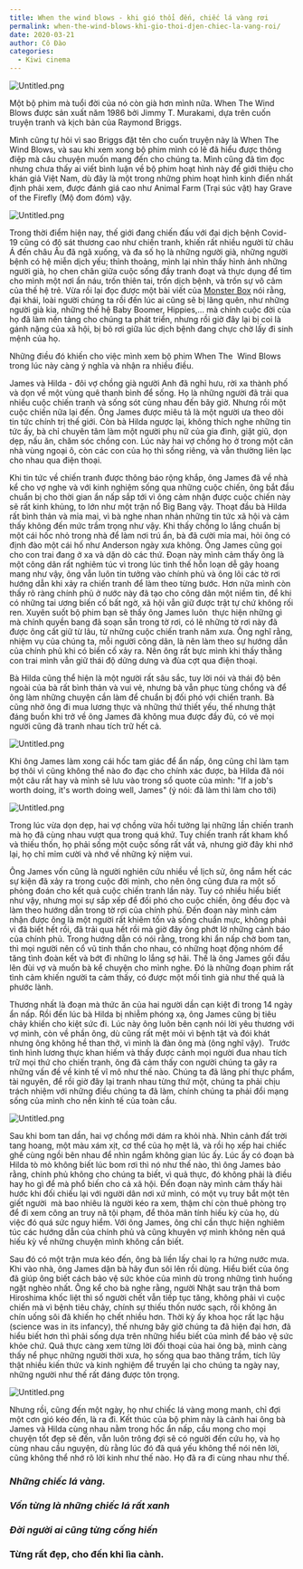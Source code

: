 ```yaml
---
title: When the wind blows - khi gió thổi đến, chiếc lá vàng rơi
permalink: when-the-wind-blows-khi-gio-thoi-djen-chiec-la-vang-roi/
date: 2020-03-21
author: Cô Đào
categories:
  - Kiwi cinema
---
```


![Untitled.png](https://prod-files-secure.s3.us-west-2.amazonaws.com/1c35bcdc-42a4-44e8-9d9c-01e2d858c279/7bdbf865-f369-4f23-be45-065d24798632/Untitled.png?X-Amz-Algorithm=AWS4-HMAC-SHA256&X-Amz-Content-Sha256=UNSIGNED-PAYLOAD&X-Amz-Credential=AKIAT73L2G45HZZMZUHI%2F20240313%2Fus-west-2%2Fs3%2Faws4_request&X-Amz-Date=20240313T024001Z&X-Amz-Expires=3600&X-Amz-Signature=cc3acd7110ecc19272eeb0f4582893b8e678a2664d7c4a33f2cb2db0285b2b6b&X-Amz-SignedHeaders=host&x-id=GetObject)


Một bộ phim mà tuổi đời của nó còn già hơn mình nữa. When The Wind Blows được sản xuất năm 1986 bởi Jimmy T. Murakami, dựa trên cuốn truyện tranh và kịch bản của Raymond Briggs.


Mình cũng tự hỏi vì sao Briggs đặt tên cho cuốn truyện này là When The Wind Blows, và sau khi xem xong bộ phim mình có lẽ đã hiểu được thông điệp mà câu chuyện muốn mang đến cho chúng ta. Mình cũng đã tìm đọc nhưng chưa thấy ai viết bình luận về bộ phim hoạt hình này để giới thiệu cho khán giả Việt Nam, dù đây là một trong những phim hoạt hình kinh điển nhất định phải xem, được đánh giá cao như Animal Farm (Trại súc vật) hay Grave of the Firefly (Mộ đom đóm) vậy.


![Untitled.png](https://prod-files-secure.s3.us-west-2.amazonaws.com/1c35bcdc-42a4-44e8-9d9c-01e2d858c279/815a98bd-9fc1-4a61-bec3-da150844861f/Untitled.png?X-Amz-Algorithm=AWS4-HMAC-SHA256&X-Amz-Content-Sha256=UNSIGNED-PAYLOAD&X-Amz-Credential=AKIAT73L2G45HZZMZUHI%2F20240313%2Fus-west-2%2Fs3%2Faws4_request&X-Amz-Date=20240313T024001Z&X-Amz-Expires=3600&X-Amz-Signature=3fc1f02fccc0196e23127504d4874750cba95489ed1657a75d1a1c7e9e6ffe1a&X-Amz-SignedHeaders=host&x-id=GetObject)


Trong thời điểm hiện nay, thế giới đang chiến đấu với đại dịch bệnh Covid-19 cũng có độ sát thương cao như chiến tranh, khiến rất nhiều người từ châu Á đến châu Âu đã ngã xuống, và đa số họ là những người già, những người bệnh có hệ miễn dịch yếu; thỉnh thoảng, mình lại nhìn thấy hình ảnh những người già, họ chen chân giữa cuộc sống đầy tranh đoạt và thực dụng để tìm cho mình một nơi ẩn náu, trốn thiên tai, trốn dịch bệnh, và trốn sự vô cảm của thế hệ trẻ. Vừa rồi lại đọc được một bài viết của [Monster Box](https://www.facebook.com/teammonsterbox/photos/a.1962007060746717/2593445410936209/?type=3&theater=) nói rằng, đại khái, loài người chúng ta rồi đến lúc ai cũng sẽ bị lãng quên, như những người già kia, những thế hệ Baby Boomer, Hippies,... mà chính cuộc đời của họ đã làm nền tảng cho chúng ta phát triển, nhưng rồi giờ đây lại bị coi là gánh nặng của xã hội, bị bỏ rơi giữa lúc dịch bệnh đang chực chờ lấy đi sinh mệnh của họ.


Những điều đó khiến cho việc mình xem bộ phim When The  Wind Blows trong lúc này càng ý nghĩa và nhận ra nhiều điều.


James và Hilda - đôi vợ chồng già người Anh đã nghỉ hưu, rời xa thành phố và dọn về một vùng quê thanh bình để sống. Họ là những người đã trải qua nhiều cuộc chiến tranh và sống sót cùng nhau đến bây giờ. Nhưng rồi một cuộc chiến nữa lại đến. Ông James được miêu tả là một người ưa theo dõi tin tức chính trị thế giới. Còn bà Hilda ngược lại, không thích nghe những tin tức ấy, bà chỉ chuyên tâm làm một người phụ nữ của gia đình, giặt giũ, dọn dẹp, nấu ăn, chăm sóc chồng con. Lúc này hai vợ chồng họ ở trong một căn nhà vùng ngoại ô, còn các con của họ thì sống riêng, và vẫn thường liên lạc cho nhau qua điện thoại.


Khi tin tức về chiến tranh được thông báo rộng khắp, ông James đã về nhà kể cho vợ nghe và với kinh nghiệm sống qua những cuộc chiến, ông bắt đầu chuẩn bị cho thời gian ẩn nấp sắp tới vì ông cảm nhận được cuộc chiến này sẽ rất kinh khủng, to lớn như một trận nổ Big Bang vậy. Thoạt đầu bà Hilda rất bình thản và mỉa mai, vì bà nghe nhan nhản những tin tức xã hội và cảm thấy không đến mức trầm trọng như vậy. Khi thấy chồng lo lắng chuẩn bị một cái hốc nhỏ trong nhà để làm nơi trú ẩn, bà đã cười mỉa mai, hỏi ông có định đào một cái hố như Anderson ngày xưa không. Ông James cũng gọi cho con trai đang ở xa và dặn dò các thứ. Đoạn này mình cảm thấy ông là một công dân rất nghiêm túc vì trong lúc tình thế hỗn loạn dễ gây hoang mang như vậy, ông vẫn luôn tin tưởng vào chính phủ và ông lôi các tờ rơi hướng dẫn khi xảy ra chiến tranh để làm theo từng bước. Hơn nữa mình còn thấy rõ ràng chính phủ ở nước này đã tạo cho công dân một niềm tin, để khi có những tai ương biến cố bất ngờ, xã hội vẫn giữ được trật tự chứ không rối ren. Xuyên suốt bộ phim bạn sẽ thấy ông James luôn  thực hiện những gì mà chính quyền bang đã soạn sẵn trong tờ rơi, có lẽ những tờ rơi này đã được ông cất giữ từ lâu, từ những cuộc chiến tranh năm xưa. Ông nghĩ rằng, nhiệm vụ của chúng ta, mỗi người công dân, là nên làm theo sự hướng dẫn của chính phủ khi có biến cố xảy ra. Nên ông rất bực mình khi thấy thằng con trai mình vẫn giữ thái độ dửng dưng và đùa cợt qua điện thoại.


Bà Hilda cũng thể hiện là một người rất sâu sắc, tuy lời nói và thái độ bên ngoài của bà rất bình thản và vui vẻ, nhưng bà vẫn phục tùng chồng và để ông làm những chuyện cần làm để chuẩn bị đối phó với chiến tranh. Bà cũng nhờ ông đi mua lương thực và những thứ thiết yếu, thế nhưng thật đáng buồn khi trở về ông James đã không mua được đầy đủ, có vẻ mọi người cũng đã tranh nhau tích trữ hết cả.


![Untitled.png](https://prod-files-secure.s3.us-west-2.amazonaws.com/1c35bcdc-42a4-44e8-9d9c-01e2d858c279/09d2f2f9-4736-43b4-b329-fa21548da803/Untitled.png?X-Amz-Algorithm=AWS4-HMAC-SHA256&X-Amz-Content-Sha256=UNSIGNED-PAYLOAD&X-Amz-Credential=AKIAT73L2G45HZZMZUHI%2F20240313%2Fus-west-2%2Fs3%2Faws4_request&X-Amz-Date=20240313T024001Z&X-Amz-Expires=3600&X-Amz-Signature=9b8be7aa65a66cb38ef0192abebd17c886b919cc31e97aaa804ff268f6ca451f&X-Amz-SignedHeaders=host&x-id=GetObject)


Khi ông James làm xong cái hốc tam giác để ẩn nấp, ông cũng chỉ làm tạm bợ thôi vì cũng không thể nào đo đạc cho chính xác được, bà Hilda đã nói một câu rất hay và mình sẽ lưu vào trong sổ quote của mình: "If a job's worth doing, it's worth doing well, James" (ý nói: đã làm thì làm cho tới)


![Untitled.png](https://prod-files-secure.s3.us-west-2.amazonaws.com/1c35bcdc-42a4-44e8-9d9c-01e2d858c279/12a9952e-8579-4cd7-bab5-452a2d0b339b/Untitled.png?X-Amz-Algorithm=AWS4-HMAC-SHA256&X-Amz-Content-Sha256=UNSIGNED-PAYLOAD&X-Amz-Credential=AKIAT73L2G45HZZMZUHI%2F20240313%2Fus-west-2%2Fs3%2Faws4_request&X-Amz-Date=20240313T024001Z&X-Amz-Expires=3600&X-Amz-Signature=a7e8f839da7e75a1e16d5fe14fe28d28c2779e6fafc13bf8dce36d21d9169a8e&X-Amz-SignedHeaders=host&x-id=GetObject)


Trong lúc vừa dọn dẹp, hai vợ chồng vừa hồi tưởng lại những lần chiến tranh mà họ đã cùng nhau vượt qua trong quá khứ. Tuy chiến tranh rất kham khổ và thiếu thốn, họ phải sống một cuộc sống rất vất vả, nhưng giờ đây khi nhớ lại, họ chỉ mỉm cười và nhớ về những kỷ niệm vui.


Ông James vốn cũng là người nghiên cứu nhiều về lịch sử, ông nắm hết các sự kiện đã xảy ra trong cuộc đời mình, cho nên ông cũng đưa ra một số phỏng đoán cho kết quả cuộc chiến tranh lần này. Tuy có nhiều hiểu biết như vậy, nhưng mọi sự sắp xếp để đối phó cho cuộc chiến, ông đều đọc và làm theo hướng dẫn trong tờ rơi của chính phủ. Đến đoạn này mình cảm nhận được ông là một người rất khiêm tốn và sống chuẩn mực, không phải vì đã biết hết rồi, đã trải qua hết rồi mà giờ đây ông phớt lờ những cảnh báo của chính phủ. Trong hướng dẫn có nói rằng, trong khi ẩn nấp chờ bom tan, thì mọi người nên cổ vũ tinh thần cho nhau, có những hoạt động nhóm để tăng tình đoàn kết và bớt đi những lo lắng sợ hãi. Thế là ông James gối đầu lên đùi vợ và muốn bà kể chuyện cho mình nghe. Đó là những đoạn phim rất tình cảm khiến người ta cảm thấy, có được một mối tình già như thế quả là phước lành.


Thương nhất là đoạn mà thức ăn của hai người dần cạn kiệt đi trong 14 ngày ẩn nấp. Rồi đến lúc bà Hilda bị nhiễm phóng xạ, ông James cũng bị tiêu chảy khiến cho kiệt sức đi. Lúc này ông luôn bên cạnh nói lời yêu thương với vợ mình, còn về phần ông, dù cũng rất mệt mỏi vì bệnh tật và đói khát nhưng ông không hề than thở, vì mình là đàn ông mà (ông nghĩ vậy).  Trước tình hình lương thực khan hiếm và thấy được cảnh mọi người đua nhau tích trữ mọi thứ cho chiến tranh, ông đã cảm thấy con người chúng ta gây ra những vấn đề về kinh tế vĩ mô như thế nào. Chúng ta đã lãng phí thực phẩm, tài nguyên, để rồi giờ đây lại tranh nhau từng thứ một, chúng ta phải chịu trách nhiệm với những điều chúng ta đã làm, chính chúng ta phải đổi mạng sống của mình cho nền kinh tế của toàn cầu.


![Untitled.png](https://prod-files-secure.s3.us-west-2.amazonaws.com/1c35bcdc-42a4-44e8-9d9c-01e2d858c279/3a66fbce-7f4c-42c6-b5be-623347409530/Untitled.png?X-Amz-Algorithm=AWS4-HMAC-SHA256&X-Amz-Content-Sha256=UNSIGNED-PAYLOAD&X-Amz-Credential=AKIAT73L2G45HZZMZUHI%2F20240313%2Fus-west-2%2Fs3%2Faws4_request&X-Amz-Date=20240313T024001Z&X-Amz-Expires=3600&X-Amz-Signature=dab490eb847b9719971db65373db28ac65774d2f904b42e25c1db1623959657e&X-Amz-SignedHeaders=host&x-id=GetObject)


Sau khi bom tan dần, hai vợ chồng mới dám ra khỏi nhà. Nhìn cảnh đất trời tang hoang, một màu xám xịt, cơ thể của họ mệt lả, và rồi họ xếp hai chiếc ghế cùng ngồi bên nhau để nhìn ngắm không gian lúc ấy. Lúc ấy có đoạn bà Hilda tò mò không biết lúc bom rơi thì nó như thế nào, thì ông James bảo rằng, chính phủ không cho chúng ta biết, vì quả thực, đó không phải là điều hay ho gì để mà phổ biến cho cả xã hội. Đến đoạn này mình cảm thấy hài hước khi đối chiếu lại với người dân nơi xứ mình, có một vụ truy bắt một tên giết người  mà bao nhiêu là người kéo ra xem, thậm chí còn thuê phòng trọ để đi xem công an truy nã tội phạm, để thỏa mãn tính hiếu kỳ của họ, dù việc đó quá sức nguy hiểm. Với ông James, ông chỉ cần thực hiện nghiêm túc các hướng dẫn của chính phủ và cũng khuyên vợ mình không nên quá hiếu kỳ về những chuyện mình không cần biết.


Sau đó có một trận mưa kéo đến, ông bà liền lấy chai lọ ra hứng nước mưa. Khi vào nhà, ông James dặn bà hãy đun sôi lên rồi dùng. Hiểu biết của ông đã giúp ông biết cách bảo vệ sức khỏe của mình dù trong những tình huống ngặt nghèo nhất. Ông kể cho bà nghe rằng, người Nhật sau trận thả bom Hiroshima khốc liệt thì số người chết vẫn tiếp tục tăng, không phải vì cuộc chiến mà vì bệnh tiêu chảy, chính sự thiếu thốn nước sạch, rồi không ăn chín uống sôi đã khiến họ chết nhiều hơn. Thời kỳ ấy khoa học rất lạc hậu (science was in its infancy), thế nhưng bây giờ chúng ta đã hiện đại hơn, đã hiểu biết hơn thì phải sống dựa trên những hiểu biết của mình để bảo vệ sức khỏe chứ. Quả thực càng xem từng lời đối thoại của hai ông bà, mình càng thấy nể phục những người thời xưa, họ sống qua bao thăng trầm, tích lũy thật nhiều kiến thức và kinh nghiệm để truyền lại cho chúng ta ngày nay, những người như thế rất đáng được tôn trọng.


![Untitled.png](https://prod-files-secure.s3.us-west-2.amazonaws.com/1c35bcdc-42a4-44e8-9d9c-01e2d858c279/e6ba7e6e-5215-4911-9420-f3a9e1c8cb5b/Untitled.png?X-Amz-Algorithm=AWS4-HMAC-SHA256&X-Amz-Content-Sha256=UNSIGNED-PAYLOAD&X-Amz-Credential=AKIAT73L2G45HZZMZUHI%2F20240313%2Fus-west-2%2Fs3%2Faws4_request&X-Amz-Date=20240313T024001Z&X-Amz-Expires=3600&X-Amz-Signature=8f1acc3ecccb6d24e486f40e05a165a103a5bef17c5375f5743821623385fe62&X-Amz-SignedHeaders=host&x-id=GetObject)


Nhưng rồi, cũng đến một ngày, họ như chiếc lá vàng mong manh, chỉ đợi một cơn gió kéo đến, là ra đi. Kết thúc của bộ phim này là cảnh hai ông bà James và Hilda cùng nhau nằm trong hốc ẩn nấp, cầu mong cho mọi chuyện tốt đẹp sẽ đến, vẫn luôn trông đợi sẽ có người đến cứu họ, và họ cùng nhau cầu nguyện, dù rằng lúc đó đã quá yếu không thể nói nên lời, cũng không thể nhớ rõ lời kinh như thế nào. Họ đã ra đi cùng nhau như thế.


### _Những chiếc lá vàng._


### _Vốn từng là những chiếc lá rất xanh_


### _Đời người ai cũng từng cống hiến_


### **Từng rất đẹp, cho đến khi lìa cành.**

